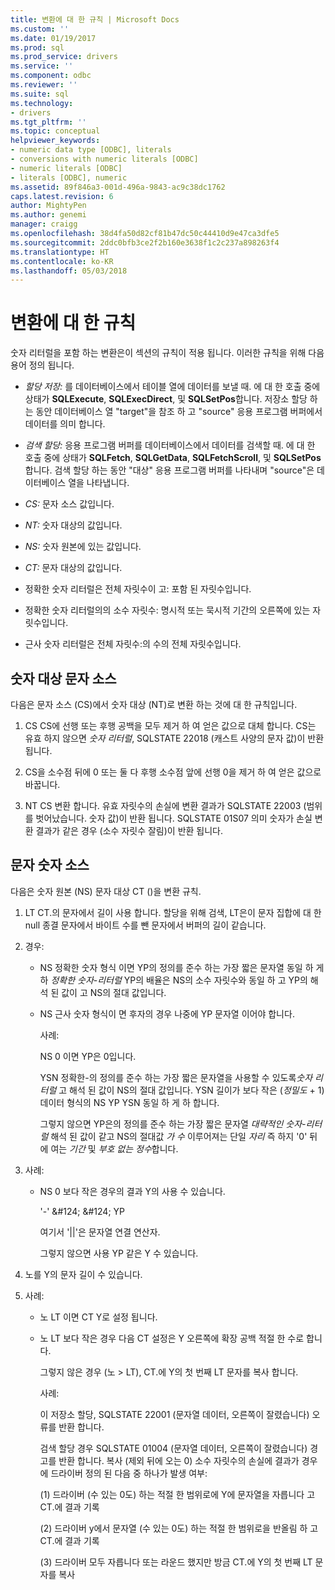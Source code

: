 ```yaml
---
title: 변환에 대 한 규칙 | Microsoft Docs
ms.custom: ''
ms.date: 01/19/2017
ms.prod: sql
ms.prod_service: drivers
ms.service: ''
ms.component: odbc
ms.reviewer: ''
ms.suite: sql
ms.technology:
- drivers
ms.tgt_pltfrm: ''
ms.topic: conceptual
helpviewer_keywords:
- numeric data type [ODBC], literals
- conversions with numeric literals [ODBC]
- numeric literals [ODBC]
- literals [ODBC], numeric
ms.assetid: 89f846a3-001d-496a-9843-ac9c38dc1762
caps.latest.revision: 6
author: MightyPen
ms.author: genemi
manager: craigg
ms.openlocfilehash: 38d4fa50d82cf81b47dc50c44410d9e47ca3dfe5
ms.sourcegitcommit: 2ddc0bfb3ce2f2b160e3638f1c2c237a898263f4
ms.translationtype: HT
ms.contentlocale: ko-KR
ms.lasthandoff: 05/03/2018
---
```

# <a name="rules-for-conversions"></a>변환에 대 한 규칙
숫자 리터럴을 포함 하는 변환은이 섹션의 규칙이 적용 됩니다. 이러한 규칙을 위해 다음 용어 정의 됩니다.  
  
-   *할당 저장:* 를 데이터베이스에서 테이블 열에 데이터를 보낼 때. 에 대 한 호출 중에 상태가 **SQLExecute**, **SQLExecDirect**, 및 **SQLSetPos**합니다. 저장소 할당 하는 동안 데이터베이스 열 "target"을 참조 하 고 "source" 응용 프로그램 버퍼에서 데이터를 의미 합니다.  
  
-   *검색 할당:* 응용 프로그램 버퍼를 데이터베이스에서 데이터를 검색할 때. 에 대 한 호출 중에 상태가 **SQLFetch**, **SQLGetData**, **SQLFetchScroll**, 및 **SQLSetPos**합니다. 검색 할당 하는 동안 "대상" 응용 프로그램 버퍼를 나타내며 "source"은 데이터베이스 열을 나타냅니다.  
  
-   *CS:* 문자 소스 값입니다.  
  
-   *NT:* 숫자 대상의 값입니다.  
  
-   *NS:* 숫자 원본에 있는 값입니다.  
  
-   *CT:* 문자 대상의 값입니다.  
  
-   정확한 숫자 리터럴은 전체 자릿수이 고: 포함 된 자릿수입니다.  
  
-   정확한 숫자 리터럴의의 소수 자릿수: 명시적 또는 묵시적 기간의 오른쪽에 있는 자릿수입니다.  
  
-   근사 숫자 리터럴은 전체 자릿수:의 수의 전체 자릿수입니다.  
  
## <a name="character-source-to-numeric-target"></a>숫자 대상 문자 소스  
 다음은 문자 소스 (CS)에서 숫자 대상 (NT)로 변환 하는 것에 대 한 규칙입니다.  
  
1.  CS CS에 선행 또는 후행 공백을 모두 제거 하 여 얻은 값으로 대체 합니다. CS는 유효 하지 않으면 *숫자 리터럴*, SQLSTATE 22018 (캐스트 사양의 문자 값)이 반환 됩니다.  
  
2.  CS을 소수점 뒤에 0 또는 둘 다 후행 소수점 앞에 선행 0을 제거 하 여 얻은 값으로 바꿉니다.  
  
3.  NT CS 변환 합니다. 유효 자릿수의 손실에 변환 결과가 SQLSTATE 22003 (범위를 벗어났습니다. 숫자 값)이 반환 됩니다. SQLSTATE 01S07 의미 숫자가 손실 변환 결과가 같은 경우 (소수 자릿수 잘림)이 반환 됩니다.  
  
## <a name="numeric-source-to-character-target"></a>문자 숫자 소스  
 다음은 숫자 원본 (NS) 문자 대상 CT ()을 변환 규칙.  
  
1.  LT CT.의 문자에서 길이 사용 합니다. 할당을 위해 검색, LT은이 문자 집합에 대 한 null 종결 문자에서 바이트 수를 뺀 문자에서 버퍼의 길이 같습니다.  
  
2.  경우:  
  
    -   NS 정확한 숫자 형식 이면 YP의 정의를 준수 하는 가장 짧은 문자열 동일 하 게 하 *정확한 숫자-리터럴* YP의 배율은 NS의 소수 자릿수와 동일 하 고 YP의 해석 된 값이 고 NS의 절대 값입니다.  
  
    -   NS 근사 숫자 형식이 면 후자의 경우 나중에 YP 문자열 이어야 합니다.  
  
         사례:  
  
         NS 0 이면 YP은 0입니다.  
  
         YSN 정확한-의 정의를 준수 하는 가장 짧은 문자열을 사용할 수 있도록*숫자 리터럴* 고 해석 된 값이 NS의 절대 값입니다. YSN 길이가 보다 작은 (*정밀도* + 1) 데이터 형식의 NS YP YSN 동일 하 게 하 합니다.  
  
         그렇지 않으면 YP은의 정의를 준수 하는 가장 짧은 문자열 *대략적인 숫자-리터럴* 해석 된 값이 같고 NS의 절대값 *가 수* 이루어져는 단일 *자리* 즉 하지 '0' 뒤에 여는 *기간* 및 *부호 없는 정수*합니다.  
  
3.  사례:  
  
    -   NS 0 보다 작은 경우의 결과 Y의 사용 수 있습니다.  
  
         '-' &AMP;#124; &AMP;#124; YP  
  
         여기서 '&#124;&#124;'은 문자열 연결 연산자.  
  
         그렇지 않으면 사용 YP 같은 Y 수 있습니다.  
  
4.  노를 Y의 문자 길이 수 있습니다.  
  
5.  사례:  
  
    -   노 LT 이면 CT Y로 설정 됩니다.  
  
    -   노 LT 보다 작은 경우 다음 CT 설정은 Y 오른쪽에 확장 공백 적절 한 수로 합니다.  
  
         그렇지 않은 경우 (노 > LT), CT.에 Y의 첫 번째 LT 문자를 복사 합니다.  
  
         사례:  
  
         이 저장소 할당, SQLSTATE 22001 (문자열 데이터, 오른쪽이 잘렸습니다) 오류를 반환 합니다.  
  
         검색 할당 경우 SQLSTATE 01004 (문자열 데이터, 오른쪽이 잘렸습니다) 경고를 반환 합니다. 복사 (제외 뒤에 오는 0) 소수 자릿수의 손실에 결과가 경우에 드라이버 정의 된 다음 중 하나가 발생 여부:  
  
         (1) 드라이버 (수 있는 0도) 하는 적절 한 범위로에 Y에 문자열을 자릅니다 고 CT.에 결과 기록  
  
         (2) 드라이버 y에서 문자열 (수 있는 0도) 하는 적절 한 범위로을 반올림 하 고 CT.에 결과 기록  
  
         (3) 드라이버 모두 자릅니다 또는 라운드 했지만 방금 CT.에 Y의 첫 번째 LT 문자를 복사
